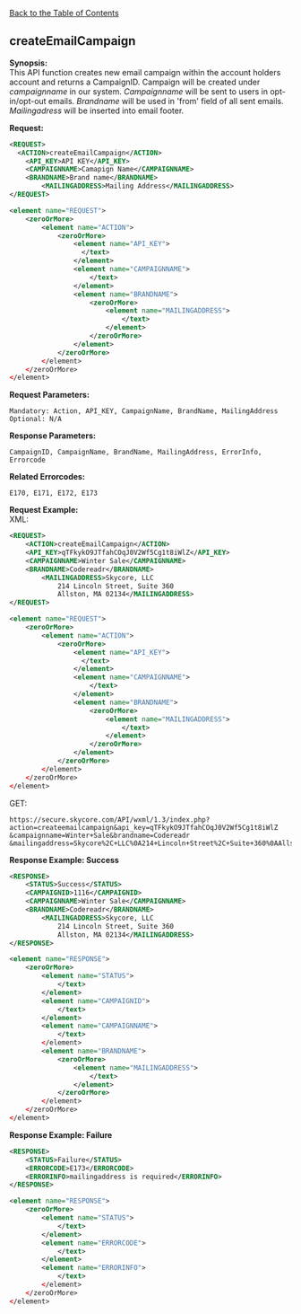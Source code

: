[Back to the Table of Contents](/1.3/README.md)

## createEmailCampaign


__Synopsis:__  
This API function creates new email campaign within the account holders account and returns a CampaignID. Campaign will be created under _campaignname_ in our system. _Campaignname_ will be sent to users in opt-in/opt-out emails. _Brandname_ will be used in 'from' field of all sent emails. _Mailingadress_ will be inserted into email footer.

__Request:__
```xml
<REQUEST>
  <ACTION>createEmailCampaign</ACTION>
    <API_KEY>API KEY</API_KEY>
    <CAMPAIGNNAME>Camapign Name</CAMPAIGNNAME>
    <BRANDNAME>Brand name</BRANDNAME>
        <MAILINGADDRESS>Mailing Address</MAILINGADDRESS>
</REQUEST>
```

```xml
<element name="REQUEST">
    <zeroOrMore>
        <element name="ACTION">
            <zeroOrMore>
                <element name="API_KEY">
                  </text>
                </element>
                <element name="CAMPAIGNNAME">
                    </text>
                </element>
                <element name="BRANDNAME">
                    <zeroOrMore>
                        <element name="MAILINGADDRESS">
                            </text>
                        </element>
                    </zeroOrMore>
                </element>
            </zeroOrMore>
        </element>
    </zeroOrMore>
</element>
```

__Request Parameters:__

    Mandatory: Action, API_KEY, CampaignName, BrandName, MailingAddress
    Optional: N/A

__Response Parameters:__

    CampaignID, CampaignName, BrandName, MailingAddress, ErrorInfo, Errorcode

__Related Errorcodes:__

    E170, E171, E172, E173    

__Request Example:__  
XML:
```xml
<REQUEST>
    <ACTION>createEmailCampaign</ACTION>
    <API_KEY>qTFkykO9JTfahCOqJ0V2Wf5Cg1t8iWlZ</API_KEY>
    <CAMPAIGNNAME>Winter Sale</CAMPAIGNNAME>
    <BRANDNAME>Codereadr</BRANDNAME>
        <MAILINGADDRESS>Skycore, LLC 
            214 Lincoln Street, Suite 360
            Allston, MA 02134</MAILINGADDRESS>
</REQUEST>
```

```xml
<element name="REQUEST">
    <zeroOrMore>
        <element name="ACTION">
            <zeroOrMore>
                <element name="API_KEY">
                  </text>
                </element>
                <element name="CAMPAIGNNAME">
                    </text>
                </element>
                <element name="BRANDNAME">
                    <zeroOrMore>
                        <element name="MAILINGADDRESS">
                            </text>
                        </element>
                    </zeroOrMore>
                </element>
            </zeroOrMore>
        </element>
    </zeroOrMore>
</element>
```

GET:

    https://secure.skycore.com/API/wxml/1.3/index.php?action=createemailcampaign&api_key=qTFkykO9JTfahCOqJ0V2Wf5Cg1t8iWlZ
    &campaignname=Winter+Sale&brandname=Codereadr
    &mailingaddress=Skycore%2C+LLC%0A214+Lincoln+Street%2C+Suite+360%0AAllston%2C+MA+02134

__Response Example: Success__
```xml
<RESPONSE>
    <STATUS>Success</STATUS>
    <CAMPAIGNID>1116</CAMPAIGNID>
    <CAMPAIGNNAME>Winter Sale</CAMPAIGNNAME>
    <BRANDNAME>Codereadr</BRANDNAME>
        <MAILINGADDRESS>Skycore, LLC 
            214 Lincoln Street, Suite 360
            Allston, MA 02134</MAILINGADDRESS>
</RESPONSE>
```

```xml
<element name="RESPONSE">
    <zeroOrMore>
        <element name="STATUS">
            </text>
        </element>
        <element name="CAMPAIGNID">
            </text>
        </element>
        <element name="CAMPAIGNNAME">
            </text>
        </element>
        <element name="BRANDNAME">
            <zeroOrMore>
                <element name="MAILINGADDRESS">
                    </text>
                </element>
            </zeroOrMore>
        </element>
    </zeroOrMore>
</element>
```
        
__Response Example: Failure__
```xml
<RESPONSE>
    <STATUS>Failure</STATUS>
    <ERRORCODE>E173</ERRORCODE>
    <ERRORINFO>mailingaddress is required</ERRORINFO>
</RESPONSE>
```

```xml
<element name="RESPONSE">
    <zeroOrMore>
        <element name="STATUS">
            </text>
        </element>
        <element name="ERRORCODE">
            </text>
        </element>
        <element name="ERRORINFO">
            </text>
        </element>
    </zeroOrMore>
</element>
```
